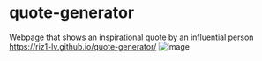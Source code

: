 # quote-generator
Webpage that shows an inspirational quote by an influential person
https://riz1-lv.github.io/quote-generator/
![image](https://user-images.githubusercontent.com/54903945/114262326-7407eb00-99ad-11eb-8eec-a0daf113c659.png)
